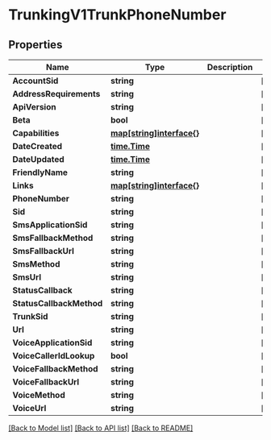 # TrunkingV1TrunkPhoneNumber

## Properties

Name | Type | Description | Notes
------------ | ------------- | ------------- | -------------
**AccountSid** | **string** |  | [optional] 
**AddressRequirements** | **string** |  | [optional] 
**ApiVersion** | **string** |  | [optional] 
**Beta** | **bool** |  | [optional] 
**Capabilities** | [**map[string]interface{}**](.md) |  | [optional] 
**DateCreated** | [**time.Time**](time.Time.md) |  | [optional] 
**DateUpdated** | [**time.Time**](time.Time.md) |  | [optional] 
**FriendlyName** | **string** |  | [optional] 
**Links** | [**map[string]interface{}**](.md) |  | [optional] 
**PhoneNumber** | **string** |  | [optional] 
**Sid** | **string** |  | [optional] 
**SmsApplicationSid** | **string** |  | [optional] 
**SmsFallbackMethod** | **string** |  | [optional] 
**SmsFallbackUrl** | **string** |  | [optional] 
**SmsMethod** | **string** |  | [optional] 
**SmsUrl** | **string** |  | [optional] 
**StatusCallback** | **string** |  | [optional] 
**StatusCallbackMethod** | **string** |  | [optional] 
**TrunkSid** | **string** |  | [optional] 
**Url** | **string** |  | [optional] 
**VoiceApplicationSid** | **string** |  | [optional] 
**VoiceCallerIdLookup** | **bool** |  | [optional] 
**VoiceFallbackMethod** | **string** |  | [optional] 
**VoiceFallbackUrl** | **string** |  | [optional] 
**VoiceMethod** | **string** |  | [optional] 
**VoiceUrl** | **string** |  | [optional] 

[[Back to Model list]](../README.md#documentation-for-models) [[Back to API list]](../README.md#documentation-for-api-endpoints) [[Back to README]](../README.md)



